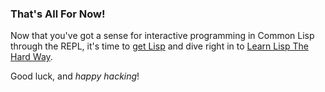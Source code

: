 ### That's All For Now!

Now that you've got a sense for interactive programming in Common Lisp through the REPL, it's time to [get Lisp](/get-lisp/) and dive right in to [Learn Lisp The Hard Way](/book/).

Good luck, and *happy hacking*!
